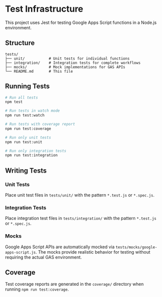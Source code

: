 # Test Infrastructure

This project uses Jest for testing Google Apps Script functions in a Node.js environment.

## Structure

```
tests/
├── unit/           # Unit tests for individual functions
├── integration/    # Integration tests for complete workflows
├── mocks/          # Mock implementations for GAS APIs
└── README.md       # This file
```

## Running Tests

```bash
# Run all tests
npm test

# Run tests in watch mode
npm run test:watch

# Run tests with coverage report
npm run test:coverage

# Run only unit tests
npm run test:unit

# Run only integration tests
npm run test:integration
```

## Writing Tests

### Unit Tests
Place unit test files in `tests/unit/` with the pattern `*.test.js` or `*.spec.js`.

### Integration Tests
Place integration test files in `tests/integration/` with the pattern `*.test.js` or `*.spec.js`.

### Mocks
Google Apps Script APIs are automatically mocked via `tests/mocks/google-apps-script.js`. The mocks provide realistic behavior for testing without requiring the actual GAS environment.

## Coverage
Test coverage reports are generated in the `coverage/` directory when running `npm run test:coverage`.